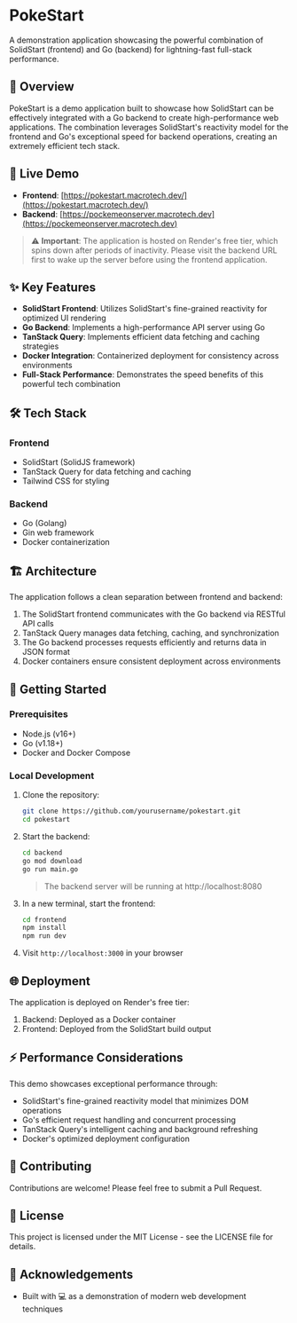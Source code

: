 # PokeStart

A demonstration application showcasing the powerful combination of SolidStart (frontend) and Go (backend) for lightning-fast full-stack performance.

## 🌟 Overview

PokeStart is a demo application built to showcase how SolidStart can be effectively integrated with a Go backend to create high-performance web applications. The combination leverages SolidStart's reactivity model for the frontend and Go's exceptional speed for backend operations, creating an extremely efficient tech stack.

## 🚀 Live Demo

- **Frontend**: [https://pokestart.macrotech.dev/](https://pokestart.macrotech.dev/)
- **Backend**: [https://pockemeonserver.macrotech.dev](https://pockemeonserver.macrotech.dev)

> ⚠️ **Important**: The application is hosted on Render's free tier, which spins down after periods of inactivity. Please visit the backend URL first to wake up the server before using the frontend application.

## ✨ Key Features

- **SolidStart Frontend**: Utilizes SolidStart's fine-grained reactivity for optimized UI rendering
- **Go Backend**: Implements a high-performance API server using Go
- **TanStack Query**: Implements efficient data fetching and caching strategies
- **Docker Integration**: Containerized deployment for consistency across environments
- **Full-Stack Performance**: Demonstrates the speed benefits of this powerful tech combination

## 🛠️ Tech Stack

### Frontend

- SolidStart (SolidJS framework)
- TanStack Query for data fetching and caching
- Tailwind CSS for styling

### Backend

- Go (Golang)
- Gin web framework
- Docker containerization

## 🏗️ Architecture

The application follows a clean separation between frontend and backend:

1. The SolidStart frontend communicates with the Go backend via RESTful API calls
2. TanStack Query manages data fetching, caching, and synchronization
3. The Go backend processes requests efficiently and returns data in JSON format
4. Docker containers ensure consistent deployment across environments

## 🚀 Getting Started

### Prerequisites

- Node.js (v16+)
- Go (v1.18+)
- Docker and Docker Compose

### Local Development

1. Clone the repository:
   ```bash
   git clone https://github.com/yourusername/pokestart.git
   cd pokestart
   ```
2. Start the backend:

   ```bash
   cd backend
   go mod download
   go run main.go
   ```

   > The backend server will be running at http://localhost:8080

3. In a new terminal, start the frontend:
   ```bash
   cd frontend
   npm install
   npm run dev
   ```
4. Visit `http://localhost:3000` in your browser

## 🌐 Deployment

The application is deployed on Render's free tier:

1. Backend: Deployed as a Docker container
2. Frontend: Deployed from the SolidStart build output

## ⚡ Performance Considerations

This demo showcases exceptional performance through:

- SolidStart's fine-grained reactivity model that minimizes DOM operations
- Go's efficient request handling and concurrent processing
- TanStack Query's intelligent caching and background refreshing
- Docker's optimized deployment configuration

## 🤝 Contributing

Contributions are welcome! Please feel free to submit a Pull Request.

## 📄 License

This project is licensed under the MIT License - see the LICENSE file for details.

## 🙏 Acknowledgements

- Built with 💻 as a demonstration of modern web development techniques